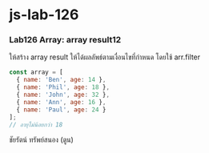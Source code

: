 # js-lab-126
### Lab126 Array: array result12
ให้สร้าง array result ให้ได้ผลลัพธ์ตามเงื่อนไขที่กำหนด โดยใช้ arr.filter

```JavaScript
const array = [
  { name: 'Ben', age: 14 },
  { name: 'Phil', age: 18 },
  { name: 'John', age: 32 },
  { name: 'Ann', age: 16 },
  { name: 'Paul', age: 24 }
];
// อายุไม่น้อยกว่า 18 
```
ชัยรัตน์ ทรัพย์สนอง (ตูน)

